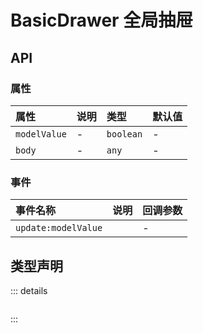 # BasicDrawer 全局抽屉





## API

### 属性

|属性|说明|类型|默认值|
|:---|:---|:---|:---|
|`modelValue`|-|`boolean`|-|
|`body`|-|`any`|-|


### 事件

|事件名称|说明|回调参数|
|:---|:---|:---|
|`update:modelValue`||-|





## 类型声明
::: details

``` ts

```

:::  


